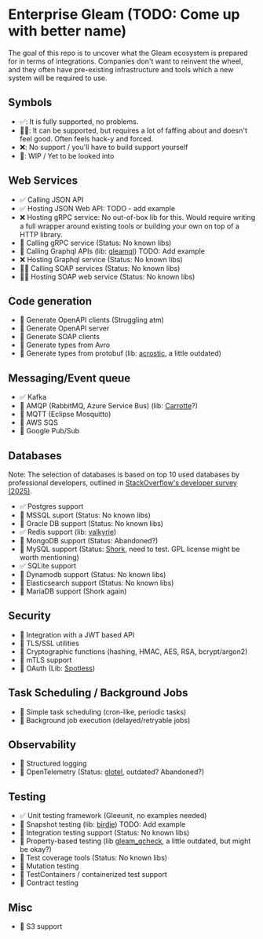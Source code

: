 # Enterprise Gleam (TODO: Come up with better name)

The goal of this repo is to uncover what the Gleam ecosystem
is prepared for in terms of integrations. Companies don't
want to reinvent the wheel, and they often have pre-existing
infrastructure and tools which a new system will be required to use.

## Symbols

- ✅: It is fully supported, no problems.
- 🤏🏻: It can be supported, but requires a lot of faffing about and
  doesn't feel good. Often feels hack-y and forced.
- ❌: No support / you'll have to build support yourself
- 🚧: WIP / Yet to be looked into

## Web Services

- ✅ Calling JSON API
- ✅ Hosting JSON Web API: TODO - add example
- ❌ Hosting gRPC service: No out-of-box lib for this. Would require writing a
  full wrapper around existing tools or building your own on top of a HTTP library.
- 🚧 Calling gRPC service (Status: No known libs)
- 🚧 Calling Graphql APIs (lib: [gleamql](https://github.com/cobbinma/gleamql))
  TODO: Add example
- ❌ Hosting Graphql service (Status: No known libs)
- 🤏🏻 Calling SOAP services (Status: No known libs)
- 🤏🏻 Hosting SOAP web service (Status: No known libs)

## Code generation

- 🚧 Generate OpenAPI clients (Struggling atm)
- 🚧 Generate OpenAPI server
- 🚧 Generate SOAP clients
- 🚧 Generate types from Avro
- 🚧 Generate types from protobuf (lib: [acrostic](https://github.com/julywind168/acrostic),
  a little outdated)

## Messaging/Event queue

- ✅ Kafka
- 🚧 AMQP (RabbitMQ, Azure Service Bus)
  (lib: [Carrotte](https://github.com/renatillas/carotte)?)
- 🚧 MQTT (Eclipse Mosquitto)
- 🚧 AWS SQS
- 🚧 Google Pub/Sub

## Databases

Note: The selection of databases is based on top 10 used databases by
professional developers, outlined in [StackOverflow's developer survey (2025)](https://survey.stackoverflow.co/2025/technology#1-databases).

- ✅ Postgres support
- 🚧 MSSQL suport (Status: No known libs)
- 🚧 Oracle DB support (Status: No known libs)
- ✅ Redis support (lib: [valkyrie](https://github.com/Pevensie/valkyrie))
- 🚧 MongoDB support (Status: Abandoned?)
- 🚧 MySQL support (Status: [Shork](https://github.com/ninanomenon/shork), need
  to test. GPL license might be worth mentioning)
- ✅ SQLite support
- 🚧 Dynamodb support (Status: No known libs)
- 🚧 Elasticsearch support (Status: No known libs)
- 🚧 MariaDB support (Shork again)

## Security

- 🚧 Integration with a JWT based API
- 🚧 TLS/SSL utilities
- 🚧 Cryptographic functions (hashing, HMAC, AES, RSA, bcrypt/argon2)
- 🚧 mTLS support
- 🚧 OAuth (Lib: [Spotless](https://github.com/CrowdHailer/gleam_spotless))

## Task Scheduling / Background Jobs

- 🚧 Simple task scheduling (cron-like, periodic tasks)
- 🚧 Background job execution (delayed/retryable jobs)

## Observability

- 🚧 Structured logging
- 🚧 OpenTelemetry (Status: [glotel](https://github.com/skinkade/glotel),
  outdated? Abandoned?)

## Testing

- ✅ Unit testing framework (Gleeunit, no examples needed)
- 🚧 Snapshot testing (lib: [birdie](https://github.com/giacomocavalieri/birdie))
  TODO: Add example
- 🚧 Integration testing support (Status: No known libs)
- 🚧 Property-based testing
  (lib [gleam_qcheck](https://github.com/mooreryan/gleam_qcheck), a little
  outdated, but might be okay?)
- 🚧 Test coverage tools (Status: No known libs)
- 🚧 Mutation testing
- 🚧 TestContainers / containerized test support
- 🚧 Contract testing

## Misc

- 🚧 S3 support
